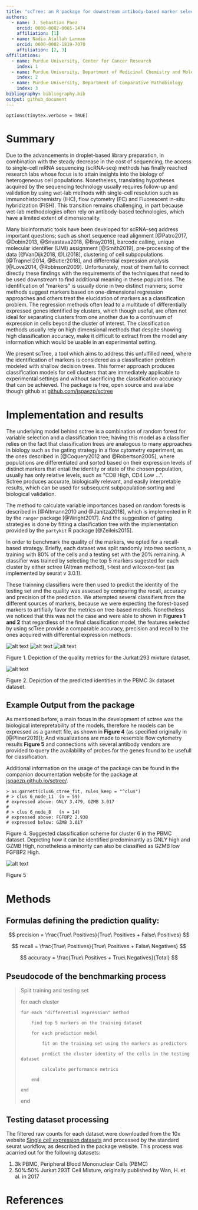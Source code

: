 ```yaml
---
title: "scTree: an R package for downstream antibody-based marker selection and visualization"
authors:
  - name: J. Sebastian Paez
    orcid: 0000-0002-0065-1474
    affiliation: [1]
  - name: Nadia Atallah Lanman
    orcid: 0000-0002-1819-7070
    affiliation: [2, 3]
affiliations:
  - name: Purdue University, Center for Cancer Research
    index: 1
  - name: Purdue University, Department of Medicinal Chemistry and Molecular Pharmacology
    index: 2
  - name: Purdue University, Department of Comparative Pathobiology
    index: 3
bibliography: bibliography.bib
output: github_document
---
```


```{r, include=FALSE}
options(tinytex.verbose = TRUE)
```

# Summary

Due to the advancements in droplet-based library preparation, in combination with
the steady decrease in the cost of sequencing, the access to single-cell mRNA
sequencing (scRNA-seq) methods has finally reached research labs whose focus is
to attain insights into the biology of heterogeneous cell populations.
Nonetheless, translating hypotheses acquired by the sequencing technology
usually requires follow-up and validation by using wet-lab methods with
single-cell resolution such as immunohistochemistry (IHC), flow cytometry (FC)
and Fluorescent in-situ hybridization (FISH).
This transition remains challenging, in part because wet-lab methodologies
often rely on antibody-based technologies, which have a limited extent of
dimensionality.

Many bioinformatic tools have been developed for scRNA-seq address important
questions; such as short sequence read alignment
[@Patro2017, @Dobin2013, @Srivastava2018, @Bray2016],
barcode calling, unique molecular identifier (UMI) assignment
[@Smith2019],
pre-processing of the data
[@VanDijk2018, @Li2018],
clustering of cell subpopulations
[@Trapnell2014, @Butler2018],
and differential expression analysis
[@Love2014, @Robinson2009].
Unfortunately, most of them fail to connect directly these findings with the
requirements of the techniques that need to be used downstream to find additional
meaning in these populations. The identification of "markers" is usually done in
two distinct manners; some methods suggest markers based on one-dimensional
regression approaches and others treat the elucidation of markers as a
classification problem.  The regression methods often lead to a multitude of
differentially expressed genes identified by clusters, which though useful,
are often not ideal for separating clusters from one another due to a continuum
of expression in cells beyond the cluster of interest. The classification methods
usually rely on high dimensional methods that despite showing high classification
accuracy, make it difficult to extract from the model any information which would
be usable in an experimental setting.

We present scTree, a tool which aims to address this unfulfilled need, where the
identification of markers is considered as a classification problem modeled with
shallow decision trees. This former approach produces classification models for cell
clusters that are immediately applicable to experimental settings and without
sacrificing the classification accuracy that can be achieved. 
The package is free, open source and availabe though github at [github.com/jspaezp/sctree](https://github.com/jspaezp/sctree)

# Implementation and results

The underlying model behind sctree is a combination of random forest for variable
selection and a classification tree; having this model as a classifier relies on
the fact that classification trees are analogous to many approaches in biology such
as the gating strategy in a flow cytometry experiment, as the ones described in
[@Coquery2012 and @Robertson2005], where populations are
differentiated and sorted based on their expression levels of distinct markers that
entail the identity or state of the chosen population,
usually has only relative levels,
such as "CD8 High, CD4 Low ...".  
Sctree produces accurate, biologically relevant, and easily interpretable results,
which can be used for subsequent subpopulation sorting and biological validation.

The method to calculate variable importances based on random forests
is described in [@Altmann2010 and @Janitza2018], which is implemented
in R by the `ranger` package [@Wright2017]. And the suggestion of gating
strategies is done by fitting a clasification tree with the implementation
provided by the `partykit` R package [@Zeileis2015].

In order to benchmark the quality of the markers, we opted for a recall-based
strategy. Briefly, each dataset was split randomly into two sections,
a training with 80% of the cells and a testing set with the 20% remaining.
A classifier was trained by selecting the top 5 markers sugested for each
cluster by either sctree (Altman method), t-test and wilcoxon-test
(as implemented by seurat v 3.0.1).

These trainning classifiers were then used to predict the identity of the testing
set and the quality was assesed by comparing the recall, accuracy and precision
of the prediction. We attempted several classifiers from the different sources of
markers, because we were expecting the forest-based markers to artifially favor the
metrics on tree-based models. Nonetheless we noticed that this was not the case and
were able to shown in **Figures 1 and 2** that regardless of the final classification
model, the features selected by using scTree provide a comparable accuracy, precision
and recall to the ones acquired with differential expression methods.

![alt text](./paper_figures/accuracy_5050_boxplot.png "Figure 1")
![alt text](./paper_figures/precision_5050_boxplot.png "Figure 1")
![alt text](./paper_figures/recall_5050_boxplot.png "Figure 1")

Figure 1. Depiction of the quality metrics for the Jurkat:293 mixture dataset.

![alt text](./paper_figures/pbmc_3k_prediction_UMAP.png "Figure 2")

Figure 2. Depiction of the predicted identities in the PBMC 3k dataset dataset.


## Example Output from the package

As mentioned before, a main focus in the development of sctree was the biological
interepretability of the models, therefore he models can be expressed as a garnett file,
as shown in **Figure 4**
(as specified originally in [@Pliner2019]); And visualizations are made to resemble flow
cytometry results **Figure 5** and connections with several antibody vendors are provided
to query the availability of probes for the genes found to be usefull for classification.

Additional information on the usage of the package can be found in the companion documentation website for the package at [jspaezp.github.io/sctree/](https://jspaezp.github.io/sctree/).

```
> as.garnett(clus6_ctree_fit, rules_keep = "^clus")
# > clus 6_node_11 	(n = 59)
# expressed above: GNLY 3.479, GZMB 3.017
#
# > clus 6_node_8 	(n = 14)
# expressed above: FGFBP2 2.938
# expressed below: GZMB 3.017
```

Figure 4. Suggested classification scheme for cluster 6 in the PBMC dataset.
Depicting how it can be identified predominantly as GNLY high and GZMB High,
nonetheless a minority can also be classified as GZMB low FGFBP2 High.

![alt text](./paper_figures/gating_clus_6.png "Figure 5")

Figure 5



# Methods

## Formulas defining the prediction quality:

$$
precision = \frac{True\ Positives}{True\ Positives + False\ Positives}
$$

$$
recall = \frac{True\ Positives}{True\ Positives + False\ Negatives}
$$

$$
accuracy = \frac{True\ Positives +  True\ Negatives}{Total}
$$

## Pseudocode of the benchmarking process

>
> Split training and testing set
>
> for each cluster
>
>     for each "differential expression" method
>
>         Find top 5 markers on the training dataset
>
>         for each prediction model
>
>             fit on the training set using the markers as predictors
>
>             predict the cluster identity of the cells in the testing dataset
>
>             calculate performance metrics
>
>         end
>
>     end
>
> end

## Testing dataset processing

The filtered raw counts for each dataset were downloaded from the 10x website
[Single cell expression datasets](https://support.10xgenomics.com/single-cell-gene-expression/datasets)
and processed by the standard seurat workflow,
as described in the package website.
This process was acarried out for the following datasets:

1. 3k PBMC, Peripheral Blood Mononuclear Cells (PBMC)
2. 50\%:50\% Jurkat:293T Cell Mixture, originally published by Wan, H. et al. in 2017

# References
